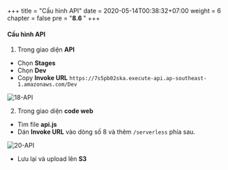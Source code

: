 +++
title = "Cấu hình API"
date = 2020-05-14T00:38:32+07:00
weight = 6
chapter = false
pre = "<b>8.6 </b>"
+++

#### Cấu hình API

1. Trong giao diện **API**

- Chọn **Stages**
- Chọn **Dev**
- Copy **Invoke URL** `https://7s5pb02ska.execute-api.ap-southeast-1.amazonaws.com/Dev`

![18-API](/images/9/9-api-18.png?width=90pc)

2. Trong giao diện **code web**

- Tìm file **api.js**
- Dán **Invoke URL** vào dòng số 8 và thêm `/serverless` phía sau.

![20-API](/images/9/9-api-20.png?width=90pc)

- Lưu lại và upload lên **S3**
